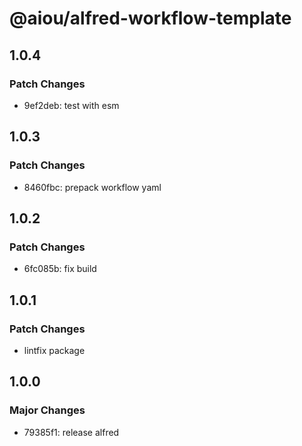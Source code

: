 # @aiou/alfred-workflow-template

## 1.0.4

### Patch Changes

- 9ef2deb: test with esm

## 1.0.3

### Patch Changes

- 8460fbc: prepack workflow yaml

## 1.0.2

### Patch Changes

- 6fc085b: fix build

## 1.0.1

### Patch Changes

- lintfix package

## 1.0.0

### Major Changes

- 79385f1: release alfred
